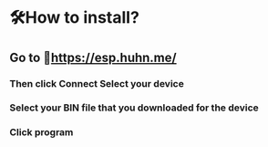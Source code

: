 # 🛠How to install?

##  Go to 📌https://esp.huhn.me/
### Then click Connect Select your device
### Select your BIN file that you downloaded for the device
### Click program
